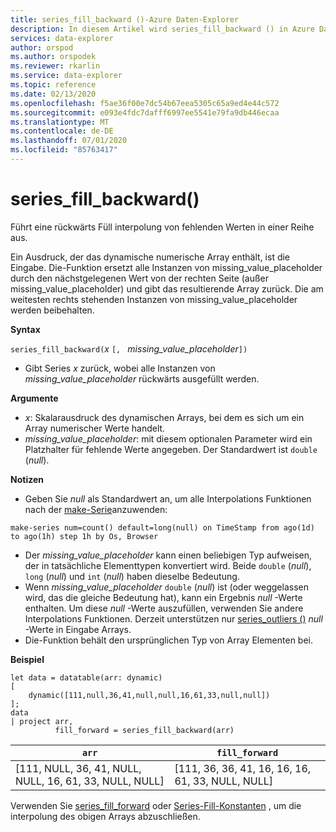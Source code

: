 ```yaml
---
title: series_fill_backward ()-Azure Daten-Explorer
description: In diesem Artikel wird series_fill_backward () in Azure Daten-Explorer beschrieben.
services: data-explorer
author: orspod
ms.author: orspodek
ms.reviewer: rkarlin
ms.service: data-explorer
ms.topic: reference
ms.date: 02/13/2020
ms.openlocfilehash: f5ae36f00e7dc54b67eea5305c65a9ed4e44c572
ms.sourcegitcommit: e093e4fdc7dafff6997ee5541e79fa9db446ecaa
ms.translationtype: MT
ms.contentlocale: de-DE
ms.lasthandoff: 07/01/2020
ms.locfileid: "85763417"
---
```

# <a name="series_fill_backward"></a>series_fill_backward()

Führt eine rückwärts Füll interpolung von fehlenden Werten in einer Reihe aus.

Ein Ausdruck, der das dynamische numerische Array enthält, ist die Eingabe. Die-Funktion ersetzt alle Instanzen von missing_value_placeholder durch den nächstgelegenen Wert von der rechten Seite (außer missing_value_placeholder) und gibt das resultierende Array zurück. Die am weitesten rechts stehenden Instanzen von missing_value_placeholder werden beibehalten.

**Syntax**

`series_fill_backward(`*x* `[, ` *missing_value_placeholder*`])`
* Gibt Series *x* zurück, wobei alle Instanzen von *missing_value_placeholder* rückwärts ausgefüllt werden.

**Argumente**

* *x*: Skalarausdruck des dynamischen Arrays, bei dem es sich um ein Array numerischer Werte handelt.
* *missing_value_placeholder*: mit diesem optionalen Parameter wird ein Platzhalter für fehlende Werte angegeben. Der Standardwert ist `double` (*null*).

**Notizen**

* Geben Sie *null* als Standardwert an, um alle Interpolations Funktionen nach der [make-Serie](make-seriesoperator.md)anzuwenden: 

```kusto
make-series num=count() default=long(null) on TimeStamp from ago(1d) to ago(1h) step 1h by Os, Browser
```

* Der *missing_value_placeholder* kann einen beliebigen Typ aufweisen, der in tatsächliche Elementtypen konvertiert wird. Beide `double` (*null*), `long` (*null*) und `int` (*null*) haben dieselbe Bedeutung.
* Wenn *missing_value_placeholder* `double` (*null*) ist (oder weggelassen wird, das die gleiche Bedeutung hat), kann ein Ergebnis *null* -Werte enthalten. Um diese *null* -Werte auszufüllen, verwenden Sie andere Interpolations Funktionen. Derzeit unterstützen nur [series_outliers ()](series-outliersfunction.md) *null* -Werte in Eingabe Arrays.
* Die-Funktion behält den ursprünglichen Typ von Array Elementen bei.

**Beispiel**

<!-- csl: https://help.kusto.windows.net:443/Samples -->
```kusto
let data = datatable(arr: dynamic)
[
    dynamic([111,null,36,41,null,null,16,61,33,null,null])   
];
data 
| project arr, 
          fill_forward = series_fill_backward(arr)

```

|`arr`|`fill_forward`|
|---|---|
|[111, NULL, 36, 41, NULL, NULL, 16, 61, 33, NULL, NULL]|[111, 36, 36, 41, 16, 16, 16, 61, 33, NULL, NULL]|

  
Verwenden Sie [series_fill_forward](series-fill-forwardfunction.md) oder [Series-Fill-Konstanten](series-fill-constfunction.md) , um die interpolung des obigen Arrays abzuschließen.
